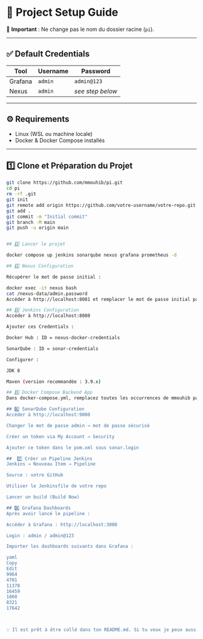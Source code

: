 # 🚀 Project Setup Guide

📌 **Important** : Ne change pas le nom du dossier racine (`pi`).

---

## ✅ Default Credentials

| Tool | Username | Password |
|------|----------|----------|
| Grafana | `admin` | `admin@123` |
| Nexus | `admin` | *see step below* |

---

## ⚙️ Requirements

- Linux (WSL ou machine locale)
- Docker & Docker Compose installés

---

## 1️⃣ Clone et Préparation du Projet

```bash
git clone https://github.com/mmouhib/pi.git
cd pi
rm -rf .git
git init
git remote add origin https://github.com/votre-username/votre-repo.git
git add .
git commit -m "Initial commit"
git branch -M main
git push -u origin main


## 2️⃣ Lancer le projet

docker compose up jenkins sonarqube nexus grafana prometheus -d

## 3️⃣ Nexus Configuration

Récupérer le mot de passe initial :

docker exec -it nexus bash
cat /nexus-data/admin.password
Accéder à http://localhost:8081 et remplacer le mot de passe initial par admin.

## 4️⃣ Jenkins Configuration
Accéder à http://localhost:8080

Ajouter ces Credentials :

Docker Hub : ID = nexus-docker-credentials

SonarQube : ID = sonar-credentials

Configurer :

JDK 8

Maven (version recommandée : 3.9.x)

## 5️⃣ Docker Compose Backend App
Dans docker-compose.yml, remplacez toutes les occurrences de mmouhib par votre nom d'utilisateur Docker Hub.

## 6️⃣ SonarQube Configuration
Accéder à http://localhost:9000

Changer le mot de passe admin → mot de passe sécurisé

Créer un token via My Account → Security

Ajouter ce token dans le pom.xml sous sonar.login

##  7️⃣ Créer un Pipeline Jenkins
Jenkins → Nouveau Item → Pipeline

Source : votre GitHub

Utiliser le Jenkinsfile de votre repo

Lancer un build (Build Now)

## 8️⃣ Grafana Dashboards
Après avoir lancé le pipeline :

Accéder à Grafana : http://localhost:3000

Login : admin / admin@123

Importer les dashboards suivants dans Grafana :

yaml
Copy
Edit
9964
4701
11378
16459
1860
8321
17642



💡 Il est prêt à être collé dans ton README.md. Si tu veux je peux aussi générer le badge final avec ton Docker Hub ou GitHub username.

